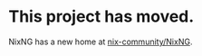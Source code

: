 # This project has moved.

NixNG has a new home at [nix-community/NixNG](https://github.com/nix-community/NixNG).
